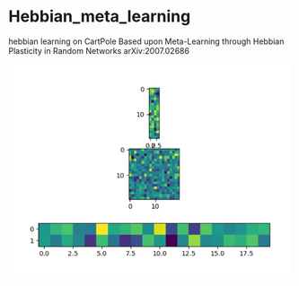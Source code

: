 # Hebbian_meta_learning
hebbian learning on CartPole
Based upon Meta-Learning through Hebbian Plasticity in Random Networks arXiv:2007.02686

<img src="https://github.com/MOVzeroOne/Hebbian_meta_learning/blob/master/network.PNG">
